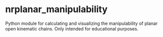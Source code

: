 # nrplanar_manipulability
Python module for calculating and visualizing the manipulability of planar open kinematic chains. Only intended for educational purposes.
